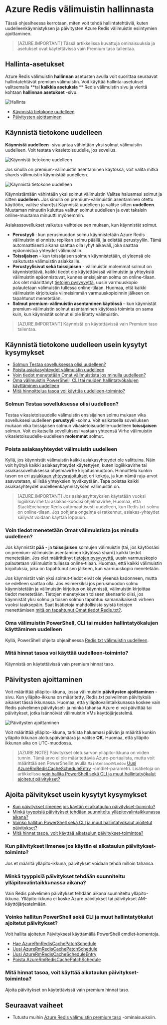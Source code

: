 <properties 
    pageTitle="Ammattimainen Azure Redis välimuistin | Microsoft Azure"
    description="Lue, miten voit suorittaa hallintatoimia, kuten uudelleen ja aikataulun päivitykset Azure Redis välimuisti"
    services="redis-cache"
    documentationCenter="na"
    authors="steved0x"
    manager="douge"
    editor="tysonn" />
<tags 
    ms.service="cache"
    ms.devlang="na"
    ms.topic="article"
    ms.tgt_pltfrm="cache-redis"
    ms.workload="tbd"
    ms.date="09/27/2016"
    ms.author="sdanie" />

# <a name="how-to-administer-azure-redis-cache"></a>Azure Redis välimuistin hallinnasta

Tässä ohjeaiheessa kerrotaan, miten voit tehdä hallintatehtäviä, kuten uudelleenkäynnistyksen ja päivitysten Azure Redis välimuistin esiintymien ajoittaminen.

>[AZURE.IMPORTANT] Tässä artikkelissa kuvattuja ominaisuuksia ja asetukset ovat käytettävissä vain Premium taso tallentaa.


## <a name="administration-settings"></a>Hallinta-asetukset

Azure Redis välimuistin **hallinnan** asetusten avulla voit suorittaa seuraavat hallintatehtävät premium välimuistin. Voit käyttää hallinta-asetukset valitsemalla **tai **kaikkia asetuksia** ** Redis välimuistin sivu ja vieritä kohtaan **hallinnan** **asetukset** -sivu.

![Hallinta](./media/cache-administration/redis-cache-administration.png)

-   [Käynnistä tietokone uudelleen](#reboot)
-   [Päivitysten ajoittaminen](#schedule-updates)

## <a name="reboot"></a>Käynnistä tietokone uudelleen

**Käynnistä uudelleen** -sivu antaa vähintään yksi solmut välimuistin uudelleen. Voit testata vikasietoisuudelle, jos sovellus.

![Käynnistä tietokone uudelleen](./media/cache-administration/redis-cache-reboot.png)

Jos sinulla on premium-välimuistin asentaminen käytössä, voit valita mitkä shards välimuistin käynnistää uudelleen.

![Käynnistä tietokone uudelleen](./media/cache-administration/redis-cache-reboot-cluster.png)

Käynnistämään vähintään yksi solmut välimuistin Valitse haluamasi solmut ja sitten **uudelleen**. Jos sinulla on premium-välimuistin asentaminen otettu käyttöön, valitse shard(s) Käynnistä uudelleen ja valitse sitten **uudelleen**. Muutaman minuutin kuluttua valitun solmut uudelleen ja ovat takaisin online-muutama minuutti myöhemmin.

Asiakassovellukset vaikutus vaihtelee sen mukaan, kun käynnistät solmut.

-   **Perustyyli** : kun perusmuodon solmu käynnistetään Azure Redis välimuistin ei onnistu replikan solmu päällä, ja edistää perustyyliin. Tämä automaattisesti aikana saattaa olla lyhyt aikaväli, joka saattaa epäonnistua yhteydet välimuistiin.
-   **Toissijaisen** – kun toissijaisen solmun käynnistetään, ei yleensä ole vaikutusta välimuistin asiakkaille.
-   **Perustyylisivut sekä toissijaisen** - välimuistin molemmat solmut on käynnistettävä, kaikki tiedot ole käytettävissä välimuistin ja yhteyksiä välimuistin epäonnistuvat, kunnes ensisijainen solmu on online-tilaan. Jos olet määrittänyt [tietojen pysyvyyttä](cache-how-to-premium-persistence.md), uusin varmuuskopio palautetaan välimuistin tullessa online-tilaan. Huomaa, että kaikki välimuistin kirjoituksia viimeisimmän varmuuskopioinnin jälkeen on tapahtunut menetetään.
-   **Solmut premium-välimuistin asentaminen käytössä** – kun käynnistät premium-välimuistin solmut asentaminen käytössä toiminta on sama kuin, kun käynnistät solmut ei ole liitetty välimuistin.


>[AZURE.IMPORTANT] Käynnistä on käytettävissä vain Premium taso tallentaa.

## <a name="reboot-faq"></a>Käynnistä tietokone uudelleen usein kysytyt kysymykset

-   [Solmun Testaa sovelluksessa olisi uudelleen?](#which-node-should-i-reboot-to-test-my-application)
-   [Poista asiakasyhteydet välimuistin uudelleen](#can-i-reboot-the-cache-to-clear-client-connections)
-   [Voin tiedot menetetään Omat välimuistista jos minulla uudelleen?](#will-i-lose-data-from-my-cache-if-i-do-a-reboot)
-   [Oma välimuistin PowerShell, CLI tai muiden hallintatyökalujen käyttäminen uudelleen](#can-i-reboot-my-cache-using-powershell-cli-or-other-management-tools)
-   [Mitä hinnoittelua tasoa voi käyttää uudelleen-toiminto?](#what-pricing-tiers-can-use-the-reboot-functionality)


### <a name="which-node-should-i-reboot-to-test-my-application"></a>Solmun Testaa sovelluksessa olisi uudelleen?

Testaa vikasietoisuudelle välimuistin ensisijainen solmu mukaan vika sovelluksesi uudelleen **perustyyli** -solmu. Voit esikatsella sovelluksen mukaan vika toissijaisen solmun vikasietoisuudelle-uudelleen **toissijaisen** solmun. Voit esikatsella sovelluksesi vastaan yhteensä Virhe välimuistin vikasietoisuudelle-uudelleen **molemmat** solmut.

### <a name="can-i-reboot-the-cache-to-clear-client-connections"></a>Poista asiakasyhteydet välimuistin uudelleen

Kyllä, jos käynnistät välimuistin kaikki asiakasyhteydet ole valittuina. Näin voit hyötyä kaikki asiakasyhteydet käytettyjen, kuten logiikkavirhe tai asiakassovelluksessa ohjelmavirhe kirjoitusmuotoon. Hinnoittelu kunkin tason on eri [asiakkaan yhteysrajoitukset](cache-configure.md#default-redis-server-configuration) eri kokoja, ja kun nämä raja-arvot saavutetaan, ei lisää yhteyksien hyväksytään. Tapa poistaa kaikki asiakasyhteydet uudelleenkäynnistyksen välimuistin on.

>[AZURE.IMPORTANT] Jos asiakasyhteyksien käytetään vuoksi logiikkavirhe tai asiakas-koodisi ohjelmavirhe, Huomaa, että StackExchange.Redis automaattisesti uudelleen, kun Redis.txt-solmu on online-tilaan. Jos pohjana ongelma ei ratkennut, asiakas-yhteydet säilyvät voidaan käyttää loppuun.

### <a name="will-i-lose-data-from-my-cache-if-i-do-a-reboot"></a>Voin tiedot menetetään Omat välimuistista jos minulla uudelleen?

Jos käynnistät **pää** - ja **toissijaisen** solmujen välimuistin (tai, jos käytössäsi on premium-välimuistin asentaminen käytössä shard) kaikki tiedot menetetään. Jos olet määrittänyt [tietojen pysyvyyttä](cache-how-to-premium-persistence.md), uusin varmuuskopio palautetaan välimuistin tullessa online-tilaan. Huomaa, että kaikki välimuistin kirjoituksia, joka on tapahtunut sen jälkeen, kun varmuuskopio menetetään.

Jos käynnistät vain yksi solmut-tiedot eivät ole yleensä kadonneen, mutta se edelleen saattaa olla. Jos esimerkiksi jos perusmuodon solmu käynnistetään ja välimuistin kirjoitus on käynnissä, välimuistin kirjoittaa tiedot menetetään. Tietojen menetyksen toiseen skenaario olisi, jos käynnistät yksi solmu ja toisen solmun tapahtuu samanaikaisesti virheen vuoksi taaksepäin. Saat lisätietoja mahdollisista syistä tietojen menettämisen [mitä on tapahtunut Omat tiedot Redis.txt?](https://gist.github.com/JonCole/b6354d92a2d51c141490f10142884ea4#file-whathappenedtomydatainredis-md).

### <a name="can-i-reboot-my-cache-using-powershell-cli-or-other-management-tools"></a>Oma välimuistin PowerShell, CLI tai muiden hallintatyökalujen käyttäminen uudelleen

Kyllä, PowerShell ohjeita ohjeaiheessa [Redis.txt välimuistin uudelleen](cache-howto-manage-redis-cache-powershell.md#to-reboot-a-redis-cache).

### <a name="what-pricing-tiers-can-use-the-reboot-functionality"></a>Mitä hinnat tasoa voi käyttää uudelleen-toiminto?

Käynnistä on käytettävissä vain premium hinnat taso.

## <a name="schedule-updates"></a>Päivitysten ajoittaminen

Voit määrittää ylläpito-ikkuna, jossa välimuistin **päivitysten ajoittaminen** -sivu. Kun ylläpito-ikkuna on määritetty, Redis.txt palvelimen päivityksiä aikaiset tässä ikkunassa. Huomaa, että ylläpitovalintaikkunassa koskee vain Redis palvelimen päivitykset- ja minkä tahansa Azure ei voi päivittää tai päivitykset, jotka isännöivät välimuistin VMs käyttöjärjestelmä.

![Päivitysten ajoittaminen](./media/cache-administration/redis-schedule-updates.png)

Voit määrittää ylläpito-ikkuna, tarkista haluamasi päivän ja määritä kunkin ylläpito ikkunan aloituspäivämäärä ja valitse **OK**. Huomaa, että ylläpito ikkunan aika on UTC-muodossa. 

>[AZURE.NOTE] Päivitykset oletusarvon ylläpito-ikkuna on viiden tunnin. Tämä arvo ei ole määritettäviä Azure-portaalista, mutta voit määrittää sen PowerShellin avulla `MaintenanceWindow` [Uusi AzureRmRedisCacheScheduleEntry](https://msdn.microsoft.com/library/azure/mt763833.aspx) -cmdlet-parametri. Lisätietoja on artikkelissa [voin hallita PowerShell sekä CLI ja muut hallintatyökalut ajoitetut päivitykset?](#can-i-managed-scheduled-updates-using-powershell-cli-or-other-management-tools)

## <a name="schedule-updates-faq"></a>Ajoita päivitykset usein kysytyt kysymykset

-   [Kun päivitykset ilmenee jos käytän ei aikataulun päivitykset-toiminto?](#when-do-updates-occur-if-i-dont-use-the-schedule-updates-feature)
-   [Minkä tyyppisiä päivitykset tehdään suunniteltu ylläpitovalintaikkunassa aikana?](#what-type-of-updates-are-made-during-the-scheduled-maintenance-window)
-   [Voinko hallitun PowerShell sekä CLI ja muut hallintatyökalut ajoitetut päivitykset?](#can-i-managed-scheduled-updates-using-powershell-cli-or-other-management-tools)
-   [Mitä hinnat tasoa, voit käyttää aikataulun päivitykset-toimintoa?](#what-pricing-tiers-can-use-the-schedule-updates-functionality)

### <a name="when-do-updates-occur-if-i-dont-use-the-schedule-updates-feature"></a>Kun päivitykset ilmenee jos käytän ei aikataulun päivitykset-toiminto?

Jos et määritä ylläpito-ikkuna, päivitykset voidaan tehdä milloin tahansa.

### <a name="what-type-of-updates-are-made-during-the-scheduled-maintenance-window"></a>Minkä tyyppisiä päivitykset tehdään suunniteltu ylläpitovalintaikkunassa aikana?

Vain Redis palvelimen päivitykset tehdään aikana suunniteltu ylläpito-ikkuna. Ylläpito-ikkuna ei koske Azure päivitykset tai päivitykset AM-käyttöjärjestelmään.

### <a name="can-i-managed-scheduled-updates-using-powershell-cli-or-other-management-tools"></a>Voinko hallitun PowerShell sekä CLI ja muut hallintatyökalut ajoitetut päivitykset?

Voit hallita ajoitetun Päivityksesi käyttämällä PowerShell cmdlet-komentoja.

-   [Hae AzureRmRedisCachePatchSchedule](https://msdn.microsoft.com/library/azure/mt763835.aspx)
-   [Uusi AzureRmRedisCachePatchSchedule](https://msdn.microsoft.com/library/azure/mt763834.aspx)
-   [Uusi AzureRmRedisCacheScheduleEntry](https://msdn.microsoft.com/library/azure/mt763833.aspx)
-   [Poista AzureRmRedisCachePatchSchedule](https://msdn.microsoft.com/library/azure/mt763837.aspx)

### <a name="what-pricing-tiers-can-use-the-schedule-updates-functionality"></a>Mitä hinnat tasoa, voit käyttää aikataulun päivitykset-toimintoa?

Ajoita päivitykset on käytettävissä vain premium hinnat taso.

## <a name="next-steps"></a>Seuraavat vaiheet

-   Tutustu muihin [Azure Redis välimuistin premium taso](cache-premium-tier-intro.md) -ominaisuuksiin.





